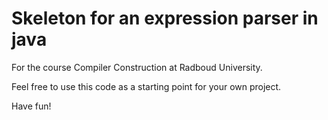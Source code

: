# Skeleton for an expression parser in java

For the course Compiler Construction at Radboud University.

Feel free to use this code as a starting point for your own project.

Have fun!

